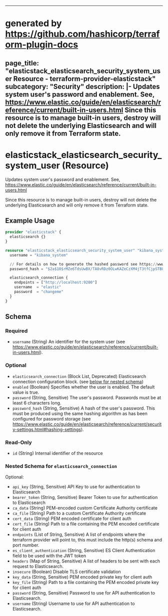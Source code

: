 
---
# generated by https://github.com/hashicorp/terraform-plugin-docs
page_title: "elasticstack_elasticsearch_security_system_user Resource - terraform-provider-elasticstack"
subcategory: "Security"
description: |-
  Updates system user's password and enablement. See, https://www.elastic.co/guide/en/elasticsearch/reference/current/built-in-users.html
  Since this resource is to manage built-in users, destroy will not delete the underlying Elasticsearch and will only remove it from Terraform state.
---

# elasticstack_elasticsearch_security_system_user (Resource)

Updates system user's password and enablement. See, https://www.elastic.co/guide/en/elasticsearch/reference/current/built-in-users.html

Since this resource is to manage built-in users, destroy will not delete the underlying Elasticsearch and will only remove it from Terraform state.

## Example Usage

```terraform
provider "elasticstack" {
  elasticsearch {}
}

resource "elasticstack_elasticsearch_security_system_user" "kibana_system" {
  username = "kibana_system"

  // For details on how to generate the hashed password see https://www.elastic.co/guide/en/elasticsearch/reference/current/security-api-put-user.html#security-api-put-user-request-body
  password_hash = "$2a$10$rMZe6TdsUwBX/TA8vRDz0OLwKAZeCzXM4jT3tfCjpSTB8HoFuq8xO"

  elasticsearch_connection {
    endpoints = ["http://localhost:9200"]
    username  = "elastic"
    password  = "changeme"
  }
}
```

<!-- schema generated by tfplugindocs -->
## Schema

### Required

- `username` (String) An identifier for the system user (see https://www.elastic.co/guide/en/elasticsearch/reference/current/built-in-users.html).

### Optional

- `elasticsearch_connection` (Block List, Deprecated) Elasticsearch connection configuration block. (see [below for nested schema](#nestedblock--elasticsearch_connection))
- `enabled` (Boolean) Specifies whether the user is enabled. The default value is true.
- `password` (String, Sensitive) The user's password. Passwords must be at least 6 characters long.
- `password_hash` (String, Sensitive) A hash of the user's password. This must be produced using the same hashing algorithm as has been configured for password storage (see https://www.elastic.co/guide/en/elasticsearch/reference/current/security-settings.html#hashing-settings).

### Read-Only

- `id` (String) Internal identifier of the resource

<a id="nestedblock--elasticsearch_connection"></a>
### Nested Schema for `elasticsearch_connection`

Optional:

- `api_key` (String, Sensitive) API Key to use for authentication to Elasticsearch
- `bearer_token` (String, Sensitive) Bearer Token to use for authentication to Elasticsearch
- `ca_data` (String) PEM-encoded custom Certificate Authority certificate
- `ca_file` (String) Path to a custom Certificate Authority certificate
- `cert_data` (String) PEM encoded certificate for client auth
- `cert_file` (String) Path to a file containing the PEM encoded certificate for client auth
- `endpoints` (List of String, Sensitive) A list of endpoints where the terraform provider will point to, this must include the http(s) schema and port number.
- `es_client_authentication` (String, Sensitive) ES Client Authentication field to be used with the JWT token
- `headers` (Map of String, Sensitive) A list of headers to be sent with each request to Elasticsearch.
- `insecure` (Boolean) Disable TLS certificate validation
- `key_data` (String, Sensitive) PEM encoded private key for client auth
- `key_file` (String) Path to a file containing the PEM encoded private key for client auth
- `password` (String, Sensitive) Password to use for API authentication to Elasticsearch.
- `username` (String) Username to use for API authentication to Elasticsearch.
